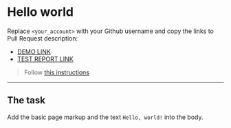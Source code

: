 # Hello world
Replace `<your_account>` with your Github username and copy the links to Pull Request description:
- [DEMO LINK](https://rialleons.github.io/layout_hello-world/)
- [TEST REPORT LINK](https://rialleons.github.io/layout_hello-world/report/html_report/)

> Follow [this instructions](https://mate-academy.github.io/layout_task-guideline/#how-to-solve-the-layout-tasks-on-github)
___

## The task 
Add the basic page markup and the text `Hello, world!` into the body.
